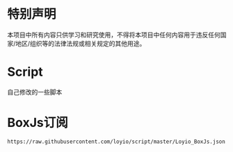 # 特别声明

本项目中所有内容只供学习和研究使用，不得将本项目中任何内容用于违反任何国家/地区/组织等的法律法规或相关规定的其他用途。


# Script
自己修改的一些脚本

# BoxJs订阅
```
https://raw.githubusercontent.com/loyio/script/master/Loyio_BoxJs.json
```
